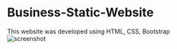 # Business-Static-Website
This website was developed using HTML, CSS, Bootstrap\
![screenshot](https://user-images.githubusercontent.com/66807839/84457546-aa7cb880-ac6b-11ea-8eec-70fba8565082.png)

